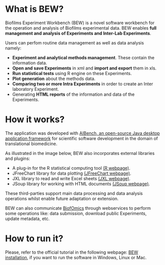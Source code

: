 # What is BEW?
Biofilms Experiment Workbench (BEW) is a novel software workbench for the operation and analysis of Biofilms experimental data. BEW enables **full management and analysis of Experiments and Inter-Lab Experiments**.

Users can perfom routine data management as well as data analysis namely:

* **Experiment and analytical methods management**. These contain the information data.
* **Open and save Experiments** in xml and **import and export** them in xls.
* **Run statistical tests** using R engine on these Experiments.
* **Plot generation** about the methods data.
* **Comparing two or more Intra Experiments** in order to create an Inter laboratory Experiment.
* Generating **HTML reports** of the information and data of the Experiments.

# How it works?
The application was developed with [AIBench, an open-source Java desktop application framework](http://www.aibench.org/ "AIBENCH's Homepage") for scientific software development in the domain of translational biomedicine.

As illustrated in the image below, BEW also incorporates external libraries and plugins:

* A plug-in for the R statistical computing tool [(R webpage)](http://www.r-project.org/ "R's Homepage").
* JFreeChart library for data plotting [(JFreeChart webpage)](http://www.jfree.org/jfreechart/ "JFreeChart's Homepage").
* JXL library to read and write Excel sheets [(JXL webpage)](http://jexcelapi.sourceforge.net/ "JExcel's Homepage").
* JSoup library for working with HTML documents [(JSoup webpage)](http://jsoup.org/ "JSoup's Homepage").

These third-parties support main data processing and data analysis operations whilst enable future adaptation or extension.

BEW can also communicate [BiofOmics](http://biofomics.org/ "BiofOmics's Homepage") through webservices to perform some operations like: data submission, download public Experiments, update metadata, etc.

# How to run it?

Please, refer to the official tutorial in the following webpage: [BEW installation](http://sing.ei.uvigo.es/bew/tutorial.html#installation "BEW's tutorial webpage"), if you want to run the software in Windows, Linux or Mac.
